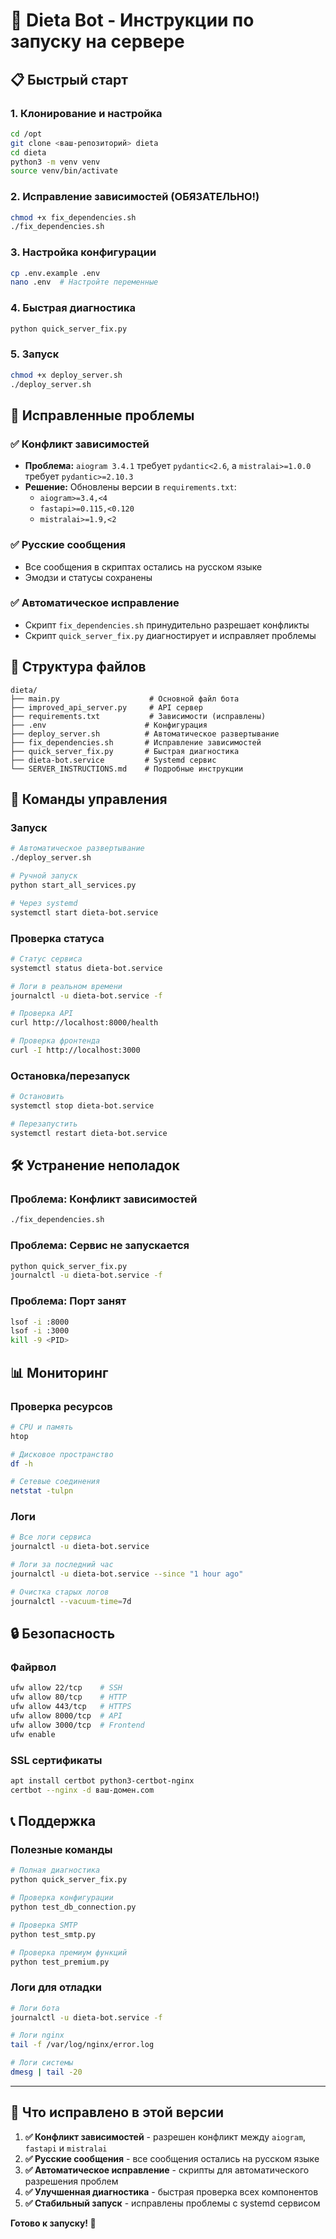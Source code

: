 # 🚀 Dieta Bot - Инструкции по запуску на сервере

## 📋 Быстрый старт

### 1. Клонирование и настройка
```bash
cd /opt
git clone <ваш-репозиторий> dieta
cd dieta
python3 -m venv venv
source venv/bin/activate
```

### 2. Исправление зависимостей (ОБЯЗАТЕЛЬНО!)
```bash
chmod +x fix_dependencies.sh
./fix_dependencies.sh
```

### 3. Настройка конфигурации
```bash
cp .env.example .env
nano .env  # Настройте переменные
```

### 4. Быстрая диагностика
```bash
python quick_server_fix.py
```

### 5. Запуск
```bash
chmod +x deploy_server.sh
./deploy_server.sh
```

## 🔧 Исправленные проблемы

### ✅ Конфликт зависимостей
- **Проблема:** `aiogram 3.4.1` требует `pydantic<2.6`, а `mistralai>=1.0.0` требует `pydantic>=2.10.3`
- **Решение:** Обновлены версии в `requirements.txt`:
  - `aiogram>=3.4,<4`
  - `fastapi>=0.115,<0.120`
  - `mistralai>=1.9,<2`

### ✅ Русские сообщения
- Все сообщения в скриптах остались на русском языке
- Эмодзи и статусы сохранены

### ✅ Автоматическое исправление
- Скрипт `fix_dependencies.sh` принудительно разрешает конфликты
- Скрипт `quick_server_fix.py` диагностирует и исправляет проблемы

## 📁 Структура файлов

```
dieta/
├── main.py                    # Основной файл бота
├── improved_api_server.py     # API сервер
├── requirements.txt           # Зависимости (исправлены)
├── .env                      # Конфигурация
├── deploy_server.sh          # Автоматическое развертывание
├── fix_dependencies.sh       # Исправление зависимостей
├── quick_server_fix.py       # Быстрая диагностика
├── dieta-bot.service         # Systemd сервис
└── SERVER_INSTRUCTIONS.md    # Подробные инструкции
```

## 🚀 Команды управления

### Запуск
```bash
# Автоматическое развертывание
./deploy_server.sh

# Ручной запуск
python start_all_services.py

# Через systemd
systemctl start dieta-bot.service
```

### Проверка статуса
```bash
# Статус сервиса
systemctl status dieta-bot.service

# Логи в реальном времени
journalctl -u dieta-bot.service -f

# Проверка API
curl http://localhost:8000/health

# Проверка фронтенда
curl -I http://localhost:3000
```

### Остановка/перезапуск
```bash
# Остановить
systemctl stop dieta-bot.service

# Перезапустить
systemctl restart dieta-bot.service
```

## 🛠️ Устранение неполадок

### Проблема: Конфликт зависимостей
```bash
./fix_dependencies.sh
```

### Проблема: Сервис не запускается
```bash
python quick_server_fix.py
journalctl -u dieta-bot.service -f
```

### Проблема: Порт занят
```bash
lsof -i :8000
lsof -i :3000
kill -9 <PID>
```

## 📊 Мониторинг

### Проверка ресурсов
```bash
# CPU и память
htop

# Дисковое пространство
df -h

# Сетевые соединения
netstat -tulpn
```

### Логи
```bash
# Все логи сервиса
journalctl -u dieta-bot.service

# Логи за последний час
journalctl -u dieta-bot.service --since "1 hour ago"

# Очистка старых логов
journalctl --vacuum-time=7d
```

## 🔒 Безопасность

### Файрвол
```bash
ufw allow 22/tcp    # SSH
ufw allow 80/tcp    # HTTP
ufw allow 443/tcp   # HTTPS
ufw allow 8000/tcp  # API
ufw allow 3000/tcp  # Frontend
ufw enable
```

### SSL сертификаты
```bash
apt install certbot python3-certbot-nginx
certbot --nginx -d ваш-домен.com
```

## 📞 Поддержка

### Полезные команды
```bash
# Полная диагностика
python quick_server_fix.py

# Проверка конфигурации
python test_db_connection.py

# Проверка SMTP
python test_smtp.py

# Проверка премиум функций
python test_premium.py
```

### Логи для отладки
```bash
# Логи бота
journalctl -u dieta-bot.service -f

# Логи nginx
tail -f /var/log/nginx/error.log

# Логи системы
dmesg | tail -20
```

---

## 🎯 Что исправлено в этой версии

1. **✅ Конфликт зависимостей** - разрешен конфликт между `aiogram`, `fastapi` и `mistralai`
2. **✅ Русские сообщения** - все сообщения остались на русском языке
3. **✅ Автоматическое исправление** - скрипты для автоматического разрешения проблем
4. **✅ Улучшенная диагностика** - быстрая проверка всех компонентов
5. **✅ Стабильный запуск** - исправлены проблемы с systemd сервисом

**Готово к запуску! 🚀** 